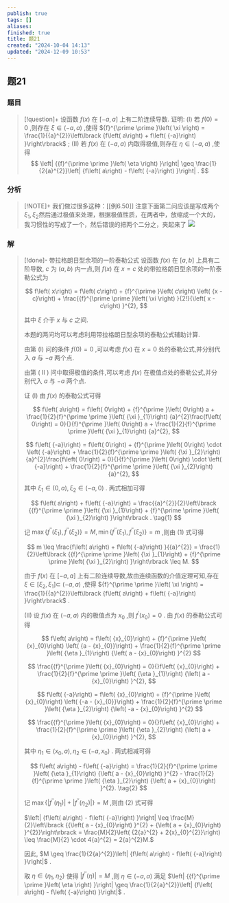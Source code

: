 ```yaml
---
publish: true
tags: []
aliases: 
finished: true
title: 题21
created: "2024-10-04 14:13"
updated: "2024-12-09 10:53"
---
```

## 题21
### 题目
> [!question]+
> 设函数 $f\left( x\right)$ 在 $\left\lbrack {-a, a}\right\rbrack$ 上有二阶连续导数. 证明:
> (I) 若 $f\left( 0\right) = 0$ ,则存在 $\xi \in \left( {-a, a}\right)$ ,使得 ${f}^{\prime \prime }\left( \xi \right) = \frac{1}{{a}^{2}}\left\lbrack {f\left( a\right) + f\left( {-a}\right) }\right\rbrack$ ;
> (II) 若 $f\left( x\right)$ 在 $\left( {-a, a}\right)$ 内取得极值,则存在 $\eta \in \left( {-a, a}\right)$ ,使得
> $$
> \left| {{f}^{\prime \prime }\left( \eta \right) }\right| \geq \frac{1}{2{a}^{2}}\left| {f\left( a\right) - f\left( {-a}\right) }\right| .
> $$
### 分析
> [!NOTE]+
> 我们做过很多这种：[[例6.50]]
> 注意下面第二问应该是写成两个$\xi_{1},\xi_{2}$然后通过极值来处理，根据极值性质，在两者中，放缩成一个大的，我习惯性的写成了一个，然后错误的把两个二分之，夹起来了
> ![](https://img.hwenyi.live/202412091850181.webp)
### 解
> [!done]-
> 带拉格朗日型余项的一阶泰勒公式 设函数 $f\left( x\right)$ 在 $\left\lbrack {a, b}\right\rbrack$ 上具有二阶导数, $c$ 为 $\left( {a, b}\right)$ 内一点,则 $f\left( x\right)$ 在 $x = c$ 处的带拉格朗日型余项的一阶泰勒公式为
> 
> $$
> f\left( x\right) = f\left( c\right) + {f}^{\prime }\left( c\right) \left( {x - c}\right) + \frac{{f}^{\prime \prime }\left( \xi \right) }{2!}{\left( x - c\right) }^{2},
> $$
> 
> 其中 $\xi$ 介于 $x$ 与 $c$ 之间.
> 
> 本题的两问均可以考虑利用带拉格朗日型余项的泰勒公式辅助计算.
> 
> 由第 $\left( \mathrm{I}\right)$ 问的条件 $f\left( 0\right) = 0$ ,可以考虑 $f\left( x\right)$ 在 $x = 0$ 处的泰勒公式,并分别代入 $a$ 与 $- a$ 两个点.
> 
> 由第 ( II ) 问中取得极值的条件,可以考虑 $f\left( x\right)$ 在极值点处的泰勒公式,并分别代入 $a$ 与 $- a$ 两个点.
> 
> 证 (I) 由 $f\left( x\right)$ 的泰勒公式可得
> 
> $$
> f\left( a\right) = f\left( 0\right) + {f}^{\prime }\left( 0\right) a + \frac{1}{2}{f}^{\prime \prime }\left( {\xi }_{1}\right) {a}^{2}\frac{f\left( 0\right) = 0}{}{f}^{\prime }\left( 0\right) a + \frac{1}{2}{f}^{\prime \prime }\left( {\xi }_{1}\right) {a}^{2},
> $$
> 
> $$
> f\left( {-a}\right) = f\left( 0\right) + {f}^{\prime }\left( 0\right) \cdot \left( {-a}\right) + \frac{1}{2}{f}^{\prime \prime }\left( {\xi }_{2}\right) {a}^{2}\frac{f\left( 0\right) = 0}{}{f}^{\prime }\left( 0\right) \cdot \left( {-a}\right) + \frac{1}{2}{f}^{\prime \prime }\left( {\xi }_{2}\right) {a}^{2},
> $$
> 
> 其中 ${\xi }_{1} \in \left( {0, a}\right) ,{\xi }_{2} \in \left( {-a,0}\right)$ . 两式相加可得
> 
> $$
> f\left( a\right) + f\left( {-a}\right) = \frac{{a}^{2}}{2}\left\lbrack {{f}^{\prime \prime }\left( {\xi }_{1}\right) + {f}^{\prime \prime }\left( {\xi }_{2}\right) }\right\rbrack . \tag{1}
> $$
> 
> 记 $\max \left\{ {{f}^{\prime \prime }\left( {\xi }_{1}\right) ,{f}^{\prime \prime }\left( {\xi }_{2}\right) }\right\} = M,\min \left\{ {{f}^{\prime \prime }\left( {\xi }_{1}\right) ,{f}^{\prime \prime }\left( {\xi }_{2}\right) }\right\} = m$ ,则由 (1) 式可得
> 
> $$
> m \leq \frac{f\left( a\right) + f\left( {-a}\right) }{{a}^{2}} = \frac{1}{2}\left\lbrack {{f}^{\prime \prime }\left( {\xi }_{1}\right) + {f}^{\prime \prime }\left( {\xi }_{2}\right) }\right\rbrack \leq M.
> $$
> 
> 由于 $f\left( x\right)$ 在 $\left\lbrack {-a, a}\right\rbrack$ 上有二阶连续导数,故由连续函数的介值定理可知,存在 $\xi \in \left\lbrack {{\xi }_{2},{\xi }_{1}}\right\rbrack \subset$ $\left( {-a, a}\right)$ ,使得 ${f}^{\prime \prime }\left( \xi \right) = \frac{1}{{a}^{2}}\left\lbrack {f\left( a\right) + f\left( {-a}\right) }\right\rbrack$ .
> 
> (II) 设 $f\left( x\right)$ 在 $\left( {-a, a}\right)$ 内的极值点为 ${x}_{0}$ ,则 ${f}^{\prime }\left( {x}_{0}\right) = 0$ . 由 $f\left( x\right)$ 的泰勒公式可得
> 
> $$
> f\left( a\right) = f\left( {x}_{0}\right) + {f}^{\prime }\left( {x}_{0}\right) \left( {a - {x}_{0}}\right) + \frac{1}{2}{f}^{\prime \prime }\left( {\eta }_{1}\right) {\left( a - {x}_{0}\right) }^{2}
> $$
> 
> $$
> \frac{{f}^{\prime }\left( {x}_{0}\right) = 0}{}f\left( {x}_{0}\right) + \frac{1}{2}{f}^{\prime \prime }\left( {\eta }_{1}\right) {\left( a - {x}_{0}\right) }^{2},
> $$
> 
> $$
> f\left( {-a}\right) = f\left( {x}_{0}\right) + {f}^{\prime }\left( {x}_{0}\right) \left( {-a - {x}_{0}}\right) + \frac{1}{2}{f}^{\prime \prime }\left( {\eta }_{2}\right) {\left( -a - {x}_{0}\right) }^{2}
> $$
> 
> $$
> \frac{{f}^{\prime }\left( {x}_{0}\right) = 0}{}f\left( {x}_{0}\right) + \frac{1}{2}{f}^{\prime \prime }\left( {\eta }_{2}\right) {\left( a + {x}_{0}\right) }^{2},
> $$
> 
> 其中 ${\eta }_{1} \in \left( {{x}_{0}, a}\right) ,{\eta }_{2} \in \left( {-a,{x}_{0}}\right)$ . 两式相减可得
> 
> $$
> f\left( a\right) - f\left( {-a}\right) = \frac{1}{2}{f}^{\prime \prime }\left( {\eta }_{1}\right) {\left( a - {x}_{0}\right) }^{2} - \frac{1}{2}{f}^{\prime \prime }\left( {\eta }_{2}\right) {\left( a + {x}_{0}\right) }^{2}. \tag{2}
> $$
> 
> 记 $\max \left\{ {\left| {{f}^{\prime \prime }\left( {\eta }_{1}\right) }\right| + \left| {{f}^{\prime \prime }\left( {\eta }_{2}\right) }\right| }\right\} = M$ ,则由 (2) 式可得
> 
> $\left| {f\left( a\right) - f\left( {-a}\right) }\right| \leq \frac{M}{2}\left\lbrack {{\left( a - {x}_{0}\right) }^{2} + {\left( a + {x}_{0}\right) }^{2}}\right\rbrack = \frac{M}{2}\left( {2{a}^{2} + 2{x}_{0}^{2}}\right) \leq \frac{M}{2} \cdot 4{a}^{2} = 2{a}^{2}M.$
> 
> 因此, $M \geq \frac{1}{2{a}^{2}}\left| {f\left( a\right) - f\left( {-a}\right) }\right|$ .
> 
> 取 $\eta \in \left\{ {{\eta }_{1},{\eta }_{2}}\right\}$ 使得 $\left| {{f}^{\prime \prime }\left( \eta \right) }\right| = M$ ,则 $\eta \in \left( {-a, a}\right)$ 满足 $\left| {{f}^{\prime \prime }\left( \eta \right) }\right| \geq \frac{1}{2{a}^{2}}\left| {f\left( a\right) - f\left( {-a}\right) }\right|$ .